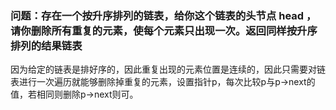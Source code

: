 ### 问题：存在一个按升序排列的链表，给你这个链表的头节点 head ，请你删除所有重复的元素，使每个元素只出现一次。返回同样按升序排列的结果链表
因为给定的链表是排好序的，因此重复出现的元素位置是连续的，因此只需要对链表进行一次遍历就能够删除掉重复的元素，设置指针p，每次比较p与p->next的值，若相同则删除p->next则可。
